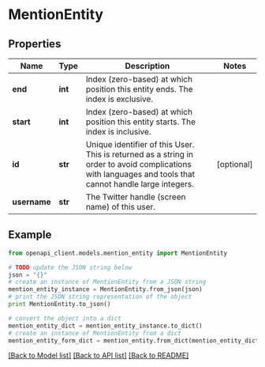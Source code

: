 # MentionEntity


## Properties
Name | Type | Description | Notes
------------ | ------------- | ------------- | -------------
**end** | **int** | Index (zero-based) at which position this entity ends.  The index is exclusive. | 
**start** | **int** | Index (zero-based) at which position this entity starts.  The index is inclusive. | 
**id** | **str** | Unique identifier of this User. This is returned as a string in order to avoid complications with languages and tools that cannot handle large integers. | [optional] 
**username** | **str** | The Twitter handle (screen name) of this user. | 

## Example

```python
from openapi_client.models.mention_entity import MentionEntity

# TODO update the JSON string below
json = "{}"
# create an instance of MentionEntity from a JSON string
mention_entity_instance = MentionEntity.from_json(json)
# print the JSON string representation of the object
print MentionEntity.to_json()

# convert the object into a dict
mention_entity_dict = mention_entity_instance.to_dict()
# create an instance of MentionEntity from a dict
mention_entity_form_dict = mention_entity.from_dict(mention_entity_dict)
```
[[Back to Model list]](../README.md#documentation-for-models) [[Back to API list]](../README.md#documentation-for-api-endpoints) [[Back to README]](../README.md)



